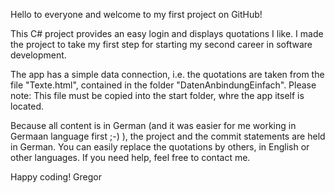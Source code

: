 Hello to everyone and welcome to my first project on GitHub!

This C# project provides an easy login and displays quotations I like. I made the project to take my first step for starting my second career in software development.

The app has a simple data connection, i.e. the quotations are taken from the file "Texte.html", contained in the folder "DatenAnbindungEinfach". Please note: This file must be copied into the start folder, whre the app itself is located.   

Because all content is in German (and it was easier for me working in Germaan language first ;-) ), the project and the commit statements are held in German. You can easily replace the quotations by others, in English or other languages. If you need help, feel free to contact me.

Happy coding!
Gregor
